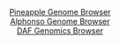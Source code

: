 <div id="Pineapple_Genome_Browser" align="center">
  <a href="https://igv.org/app/?sessionURL=blob:zZJdT9swGEb_iyXQJqWJ47RJEwlNhRUon6OlVIBQ5CZOYnBs13YTStX_Pq_atJsh0YtNk3LhvHLi5zk.a9AQpangIAHI9Xuu7wMH6Eq0E1xLRq5wTTRICsw0cYAiBVGEZwQka1BgbfB0fGG_rIyROvE8amSnxrwUrg5cXOM3wXGr3UzU3pFgDM.FwkYo7R0q3AiPlk2nJXMspWvPDtyel2ODPcxkJbgWniS8TFv7v_TXKC0JFzVJ6yUzdBsgtXlsxtwt8JfBbDLIMqL1OVmN8oPB.WhwFwynDyfh0cP0.nQ2DWf7E1pybJaKHPDmdA8diuL5.BxeSPbMFG4XJ_3LKR3Sm73g6_7wVVJF9IEf.f0gDFE_sGgoz8nr_9TaPnTH5uVdfja7WOyh45IidTgyk4ElMRlGI.6Pz.7f6b5xABPZ0toAskpFiQ.dAIZOD4WdH0u_70AYW0JKUJA8PjnAKJy92O2Pa2BW0joDNFkst_o4QKicKJB0YggjP45Rrxt1YRz7G2cNlor9PbzH03EcQTRAKEwLyowVOk81l9rFnLtNVrjl2448o37YW_IHdgvpC5qpy24F5eheVjiEf2TZtf3t0dsrtEU_kuifmPeRIK6Z76pbUBaZuLoT4TBE3UUVrMKb2_a._PYsy3fx7IamEKrGxu63E_v607YGK4q5sYOGajqnjJrVzFIULUh8FFhpQSaYsBYCVc4_QQc6fg9._i1nsHnafAc-">Pineapple Genome Browser</a>
</div>
<div id="Alphonso_Genome_Browser" align="center">
  <a href="https://igv.org/app/?sessionURL=blob:zZJdT9swFIb_iyXQJqWJkzRJE6maQqFQFSi0hLIiFLmuk5gldrDdhLbqf5.HNu1mSPRi0yRf2Ef.eM_jZwcaIiTlDETAMW3PtG1gAFnwdoaquiTXqCISRBkqJTGAIBkRhGECoh3IkFQomV7qk4VStYwsi6q6UyGWc1O6JqrQljPUShPzyhrwskRLLpDiQlonAjXconnTackS1bWp33ZNz1ohhSxU1gVnkls1YXna6vvSX6U0J4xXJK3WpaJvAVKdR2dcmRn6Es9nMcZEyjHZjFb9eDyK792zZHHuDxbJ5GKe.PPjGc0ZUmtB.mO1mHa99hJjb3HzFT6MpoML156fJIPkyD09PnutqSCybwd2z_V9J.hqMJStyOv_1LMe9MC.nxs7a697L7y4cbvbh2FxtxWb5c0mfsF_7NsDewOUHK.1BwAXIohsaLjQNzzH7_yY2j0DwlDTEZyC6PHJAEog_E1vf9wBtam1LUCSl_WbOAbgYkUEiDohhIEdho7XDbowDO29sQNrUf49tMNkGgbQiR3HTzNaKq3yKpWsliZizGxwZubbA1lOaFXMRREcOcNKPAf5w.v9bBQ2t4Oz8658h6YB9ONvH6hb_Uimf.LdR4KYanmobFeTy9MT1NLbDJ6PNaX4rsDBZLjJCh7CdwEdBifjokJK79cVvfxpXIMERUzpQkMlXdKSqs1cc.QtiGzH1eICzEuuTQQiX36CBjRsD37.Lai7f9p_Bw--">Alphonso Genome Browser</a>
</div>


<div id="DAF_Genomics_Browser" align="center">
  <a href="https://igv.org/app/?sessionURL=blob:tZFra9swFIb_i6D9ZDu2fKsNYThL13UtG8Rz07WUcGof2yK25UnynDTkv094HYONMgYdSELiXN5X5zmQbygk4x2JCbUc33IcYhBZ8zGFtm_wI7QoSVxCI9EgAksU2OVI4gMpQSrIVte6slaql_FsVkBpVtjxluXSkq4FvSn5oGrUqSa1oIUn3sEorZy3OlnBDJq.5p3kM8hzlNK0Zz121WYEffyMbaaWuGmHRrFJdaNNaGOFVYJ2y7oCd38x8h.U9WJvknWaTPVXuL8s5snVZXLjnmd3F8Hbu.zT.3UWrE9TVnWgBoHz3Q27fXTCbVjDbcq_rARNxX7xBJ8_ZCfu8vR81zOBcu6EzpkbBK7vk6NBGp4PGgHJa.HEjmeE9Mygnmc.X10_0DMQnJH4_sEgSkC.1en3B6L2vQZFJH4dJmYG4aJAQWIzsu3QiSLqe6FnR5FzNA5kEM0rk3yXraLQpgmlgfUIrdYvWTONTwv9GXwtjL911vtfMV0ny5SOVXYRURsXSTdu08HLTuhivV1WL4AyyIsfK7loQenQj.czFmi0Xoud.sXFPT4cvwM-">DAF Genomics Browser</a>
</div>
